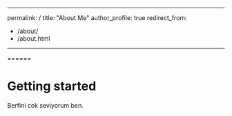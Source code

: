 
---
permalink: /
title: "About Me"
author_profile: true
redirect_from:
- /about/
- /about.html
---


======

Getting started
======

Berfini cok seviyorum ben.